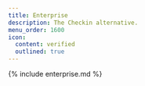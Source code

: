 ```yaml
---
title: Enterprise
description: The Checkin alternative.
menu_order: 1600
icon:
  content: verified
  outlined: true
---
```


{% include enterprise.md %}
